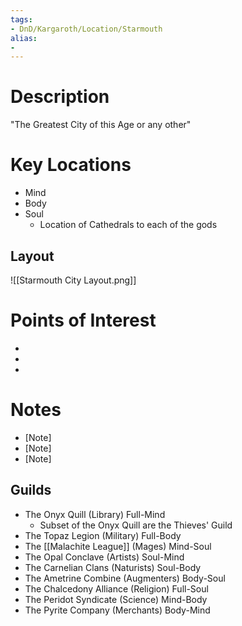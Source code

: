 ```yaml
---
tags:
- DnD/Kargaroth/Location/Starmouth
alias:
- 
---
```


# Description
"The Greatest City of this Age or any other"

# Key Locations
- Mind
- Body
- Soul
	- Location of Cathedrals to each of the gods

## Layout
![[Starmouth City Layout.png]]

# Points of Interest
- [POI 1]: [Description/Notes]
- [POI 2]: [Description/Notes]
- [POI 3]: [Description/Notes]

# Notes
- [Note]
- [Note]
- [Note]

## Guilds
- The Onyx Quill (Library) Full-Mind 
	- Subset of the Onyx Quill are the Thieves' Guild
- The Topaz Legion (Military) Full-Body 
- The [[Malachite League]] (Mages) Mind-Soul 
- The Opal Conclave (Artists) Soul-Mind 
- The Carnelian Clans (Naturists) Soul-Body 
- The Ametrine Combine (Augmenters) Body-Soul 
- The Chalcedony Alliance (Religion) Full-Soul 
- The Peridot Syndicate (Science) Mind-Body 
- The Pyrite Company (Merchants) Body-Mind